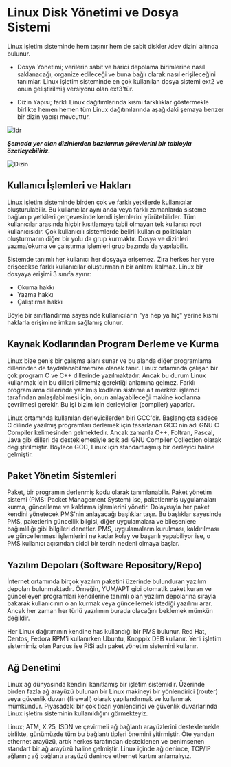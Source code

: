 # Linux Disk Yönetimi ve Dosya Sistemi

Linux işletim sisteminde hem taşınır hem de sabit diskler /dev dizini altında bulunur. 

- Dosya Yönetimi; verilerin sabit ve harici depolama birimlerine nasıl saklanacağı, organize edileceği ve buna bağlı olarak nasıl erişileceğini tanımlar. Linux işletim sisteminde en çok kullanılan dosya sistemi ext2 ve onun geliştirilmiş versiyonu olan ext3'tür.

- Dizin Yapısı; farklı Linux dağıtımlarında kısmi farklılıklar göstermekle birlikte hemen hemen tüm Linux dağıtımlarında aşağıdaki şemaya benzer bir dizin yapısı mevcuttur.

![ldr](https://user-images.githubusercontent.com/94574681/230855991-f0c43b1a-ca78-4bdc-bd22-51af64ed1693.jpg)

***Şemada yer alan dizinlerden bazılarının görevlerini bir tabloyla özetleyebiliriz.***

![Dizin](https://user-images.githubusercontent.com/94574681/230856117-e3e927df-e7d1-484c-a4ee-6ab388d6be73.png)

## Kullanıcı İşlemleri ve Hakları

Linux işletim sisteminde birden çok ve farklı yetkilerde kullanıcılar oluşturulabilir. Bu kullanıcılar aynı anda veya farklı zamanlarda sisteme bağlanıp yetkileri çerçevesinde kendi işlemlerini yürütebilirler. Tüm kullanıcılar arasında hiçbir kısıtlamaya tabii olmayan tek kullanıcı root kullanıcısıdır. Çok kullanıcılı sistemlerde belirli kullanıcı politikaları oluşturmanın diğer bir yolu da grup kurmaktır. Dosya ve dizinleri yazma/okuma ve çalıştırma işlemleri grup bazında da yapılabilir.

Sistemde tanımlı her kullanıcı her dosyaya erişemez. Zira herkes her yere erişecekse farklı kullanıcılar oluşturmanın bir anlamı kalmaz. Linux bir dosyaya erişimi 3 sınıfa ayırır:
- Okuma hakkı
- Yazma hakkı
- Çalıştırma hakkı

Böyle bir sınıflandırma sayesinde kullanıcıların "ya hep ya hiç" yerine kısmi haklarla erişimine imkan sağlamış olunur.

 
## Kaynak Kodlarından Program Derleme ve Kurma    

Linux bize geniş bir çalışma alanı sunar ve bu alanda diğer programlama dillerinden de faydalanabilmemize olanak tanır. Linux ortamında çalışan bir çok program C ve C++ dillerinde yazılmaktadır. Ancak bu durum Linux kullanmak için bu dilleri bilmemiz gerektiği anlamına gelmez. Farklı programlama dillerinde yazılmış kodların sisteme ait merkezi işlemci tarafından anlaşılabilmesi için, onun anlayabileceği makine kodlarına çevrilmesi gerekir. Bu işi bizim için derleyiciler (compiler) yaparlar.

Linux ortamında kullanılan derleyicilerden biri GCC'dir. Başlangıçta sadece C dilinde yazılmış programları derlemek için tasarlanan GCC nin adı GNU C Compiler kelimesinden gelmektedir. Ancak zamanla C++, Foltran, Pascal, Java gibi dilleri de desteklemesiyle açık adı GNU Compiler Collection olarak değiştirilmiştir. Böylece GCC, Linux için standartlaşmış bir derleyici haline gelmiştir.

 
## Paket Yönetim Sistemleri

Paket, bir programın derlenmiş kodu olarak tanımlanabilir. Paket yönetim sistemi (PMS: Packet Management System) ise, paketlenmiş uygulamaları kurma, güncelleme ve kaldırma işlemlerini yönetir. Dolayısıyla her paket kendini yönetecek PMS'nin anlayacağı başlıklar taşır. Bu başlıklar sayesinde PMS, paketlerin güncellik bilgisi, diğer uygulamalara ve bileşenlere bağımlılığı gibi bilgileri denetler. PMS, uygulamaların kurulması, kaldırılması ve güncellenmesi işlemlerini ne kadar kolay ve başarılı yapabiliyor ise, o PMS kullanıcı açısından ciddi bir tercih nedeni olmaya başlar. 


## Yazılım Depoları (Software Repository/Repo)
İnternet ortamında birçok yazılım paketini üzerinde bulunduran yazılım depoları bulunmaktadır. Örneğin, YUM/APT gibi otomatik paket kuran ve güncelleyen programlari kendilerine tanımlı olan yazılım depolarına sırayla bakarak kullanıcının o an kurmak veya güncellemek istediği yazılımı arar. Ancak her zaman her türlü yazılımın burada olacağını beklemek mümkün değildir. 

Her Linux dağıtımının kendine has kullandığı bir PMS bulunur. Red Hat, Centos, Fedora RPM'i kullanırken Ubuntu, Knoppix DEB kullanır. Yerli işletim sistemimiz olan Pardus ise PiSi adlı paket yönetim sistemini kullanır. 

 
## Ağ Denetimi
 
Linux ağ dünyasında kendini kanıtlamış bir işletim sistemidir. Üzerinde birden fazla ağ arayüzü bulunan bir Linux makineyi bir yönlendirici (router) veya güvenlik duvarı (firewall) olarak yapılandırmak ve kullanmak mümkündür. Piyasadaki bir çok ticari yönlendirici ve güvenlik duvarlarında Linux işletim sisteminin kullanıldığını görmekteyiz. 

Linux; ATM, X.25, ISDN ve çevirmeli ağ bağlantı arayüzlerini desteklemekle birlikte, günümüzde tüm bu bağlantı tipleri önemini yitirmiştir. Öte yandan ethernet arayüzü, artık herkes tarafından desteklenen ve benimsenen standart bir ağ arayüzü haline gelmiştir. Linux içinde ağ denince, TCP/IP ağlarını; ağ bağlantı arayüzü denince ethernet kartını anlamalıyız.
